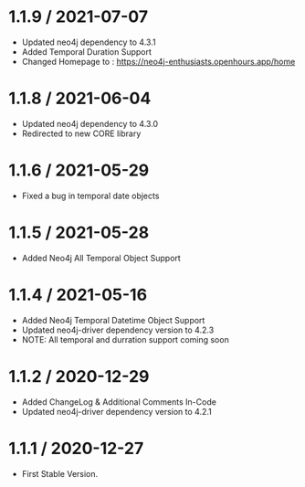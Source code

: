 # 1.1.9 / 2021-07-07

- Updated neo4j dependency to 4.3.1
- Added Temporal Duration Support
- Changed Homepage to : https://neo4j-enthusiasts.openhours.app/home

# 1.1.8 / 2021-06-04

- Updated neo4j dependency to 4.3.0
- Redirected to new CORE library

# 1.1.6 / 2021-05-29

- Fixed a bug in temporal date objects

# 1.1.5 / 2021-05-28

- Added Neo4j All Temporal Object Support

# 1.1.4 / 2021-05-16

- Added Neo4j Temporal Datetime Object Support
- Updated neo4j-driver dependency version to 4.2.3
- NOTE: All temporal and durration support coming soon


# 1.1.2 / 2020-12-29

- Added ChangeLog & Additional Comments In-Code
- Updated neo4j-driver dependency version to 4.2.1


# 1.1.1 / 2020-12-27

- First Stable Version. 